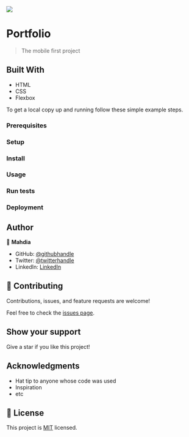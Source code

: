 ![](https://img.shields.io/badge/Microverse-blueviolet)

# Portfolio

> The mobile first project


## Built With

- HTML
- CSS
- Flexbox




To get a local copy up and running follow these simple example steps.

### Prerequisites

### Setup

### Install

### Usage

### Run tests

### Deployment



## Author

👤 **Mahdia**

- GitHub: [@githubhandle](https://github.com/githubhandle)
- Twitter: [@twitterhandle](https://twitter.com/twitterhandle)
- LinkedIn: [LinkedIn](https://linkedin.com/in/linkedinhandle)

## 🤝 Contributing

Contributions, issues, and feature requests are welcome!

Feel free to check the [issues page](../../issues/).

## Show your support

Give a star if you like this project!

## Acknowledgments

- Hat tip to anyone whose code was used
- Inspiration
- etc

## 📝 License

This project is [MIT](./LICENSE) licensed.

